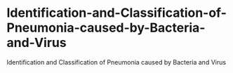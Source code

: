 # Identification-and-Classification-of-Pneumonia-caused-by-Bacteria-and-Virus
Identification and Classification of Pneumonia caused by Bacteria and Virus
